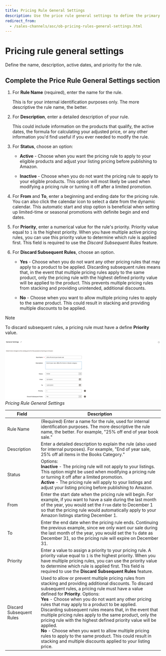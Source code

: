 ```yaml
---
title: Pricing Rule General Settings
description: Use the price rule general settings to define the primary characteristics of a listing price rule.
redirect_from:
  - /sales-channels/asc/ob-pricing-rules-general-settings.html
---
```


# Pricing rule general settings

Define the name, description, active dates, and priority for the rule.

## Complete the Price Rule General Settings section

1. For **Rule Name** (required), enter the name for the rule.

   This is for your internal identification purposes only. The more descriptive the rule name, the better.

1. For **Description**, enter a detailed description of your rule.

   This could include information on the products that qualify, the active dates, the formula for calculating your adjusted price, or any other information you'd find useful if you ever needed to modify the rule.

1. For **Status**, choose an option:

    - **Active** - Choose when you want the pricing rule to apply to your eligible products and adjust your listing pricing before publishing to Amazon.

    - **Inactive** - Choose when you do not want the pricing rule to apply to your eligible products. This option will most likely be used when modifying a pricing rule or turning it off after a limited promotion.

1. For **From** and **To**, enter a beginning and ending date for the pricing rule. You can also click the calendar icon to select a date from the dynamic calendar. This automatic start and stop option is beneficial when setting up limited-time or seasonal promotions with definite begin and end dates.

1. For **Priority**, enter a numerical value for the rule's priority. Priority value equal to `1` is the highest priority. When you have multiple active pricing rules, you can use this priority value to determine which rule is applied first. This field is required to use the _Discard Subsequent Rules_ feature.

1. For **Discard Subsequent Rules**, choose an option.

    - **Yes** - Choose when you do not want any other pricing rules that may apply to a product to be applied. Discarding subsequent rules means that, in the event that multiple pricing rules apply to the same product, only the pricing rule with the highest defined priority value will be applied to the product. This prevents multiple pricing rules from stacking and providing unintended, additional discounts.

    - **No** - Choose when you want to allow multiple pricing rules to apply to the same product. This could result in stacking and providing multiple discounts to be applied.

>[!NOTE]
>
>To discard subsequent rules, a pricing rule must have a define **Priority** value.

![](assets/amazon-pricing-rule-general.png)
_Pricing Rule General Settings_

|Field|Description|
|---|---|
|Rule Name|(Required) Enter a name for the rule, used for internal identification purposes. The more descriptive the rule name, the better. For example, "25% off end of year book sale."|
|Description|Enter a detailed description to explain the rule (also used for internal purposes). For example, "End of year sale, 25% off all items in the Books Category."|
|Status|Options:<br>**Inactive** - The pricing rule will not apply to your listings. This option might be used when modifying a pricing rule or turning it off after a limited promotion.<br>**Active** - The pricing rule will apply to your listings and adjust your listing pricing before publishing to Amazon.|
|From|Enter the start date when the pricing rule will begin. For example, if you want to have a sale during the last month of the year, you would set the `From` date to December 1 so that the pricing rule would automatically apply to your Amazon listings starting December 1.|
|To|Enter the end date when the pricing rule ends. Continuing the previous example, since we only want our sale during the last month of the year, you would set the `To` date as December 31, so the pricing rule will expire on December 31.|
|Priority|Enter a value to assign a priority to your pricing rule. A priority value equal to `1` is the highest priority. When you have multiple pricing rules, you can use the priority value to determine which rule is applied first. This field is required to use the **Discard Subsequent Rules** feature.|
|Discard Subsequent Rules|Used to allow or prevent multiple pricing rules from stacking and providing additional discounts. To discard subsequent rules, a pricing rule must have a value defined for **Priority**. Options:<br>**Yes** - Choose when you do not want any other pricing rules that may apply to a product to be applied. Discarding subsequent rules means that, in the event that multiple pricing rules apply to the same product, only the pricing rule with the highest defined priority value will be applied. <br>**No** - Choose when you want to allow multiple pricing rules to apply to the same product. This could result in stacking and multiple discounts applied to your listing price.|
